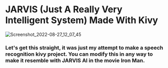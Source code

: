 # JARVIS (Just A Really Very Intelligent System) Made With Kivy

![Screenshot_2022-08-27_12_07_45](https://user-images.githubusercontent.com/87802556/187018458-526f036a-92c3-49d9-a732-6ee25b0f1624.png)

### Let's get this straight, it was just my attempt to make a speech recognition kivy project. You can modify this in any way to make it resemble with JARVIS AI in the movie Iron Man. 



